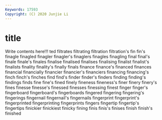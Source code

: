 ```yaml
---
Keywords: 17593
Copyright: (C) 2020 Junjie Li
---
```


# title

Write contents here!!!
ted 
filtrates 
filtrating 
filtration 
filtration's 
fin 
fin's 
finagle 
finagled
finagler 
finagler's 
finaglers 
finagles 
finagling 
final 
final's 
finale 
finale's 
finales
finalise 
finalised 
finalises 
finalising 
finalist 
finalist's 
finalists 
finality 
finality's 
finally
finals 
finance 
finance's 
financed 
finances 
financial 
financially 
financier 
financier's 
financiers
financing 
financing's 
finch 
finch's 
finches 
find 
find's 
finder 
finder's 
finders
finding 
finding's 
findings 
finds 
fine 
fine's 
fined 
finely 
fineness 
fineness's
finer 
finery 
finery's 
fines 
finesse 
finesse's 
finessed 
finesses 
finessing 
finest
finger 
finger's 
fingerboard 
fingerboard's 
fingerboards 
fingered 
fingering 
fingering's 
fingerings 
fingernail
fingernail's 
fingernails 
fingerprint 
fingerprint's 
fingerprinted 
fingerprinting 
fingerprints 
fingers 
fingertip 
fingertip's
fingertips 
finickier 
finickiest 
finicky 
fining 
finis 
finis's 
finises 
finish 
finish's
finished 

